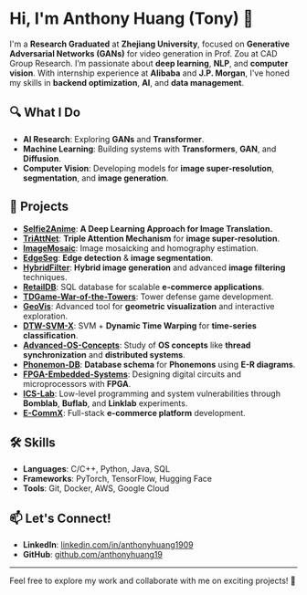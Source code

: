 # Hi, I'm Anthony Huang (Tony) 👋

I'm a **Research Graduated** at **Zhejiang University**, focused on **Generative Adversarial Networks (GANs)** for video generation in Prof. Zou at CAD Group Research. I’m passionate about **deep learning**, **NLP**, and **computer vision**. With internship experience at **Alibaba** and **J.P. Morgan**, I've honed my skills in **backend optimization**, **AI**, and **data management**.

## 🔍 What I Do
- **AI Research**: Exploring **GANs** and **Transformer**.  
- **Machine Learning**: Building systems with **Transformers**, **GAN**, and **Diffusion**.  
- **Computer Vision**: Developing models for **image super-resolution**, **segmentation**, and **image generation**.

## 🚀 Projects
- **[Selfie2Anime](https://github.com/anthonyhuang19/Selfie2Anime)**: **A Deep Learning Approach for Image Translation.**
- **[TriAttNet](https://github.com/anthonyhuang19/TriAttNet)**: **Triple Attention Mechanism** for **image super-resolution**.  
- **[ImageMosaic](https://github.com/anthonyhuang19/ImageMosaic)**: Image mosaicking and homography estimation.  
- **[EdgeSeg](https://github.com/anthonyhuang19/EdgeSeg-Edge-Detection-and-Image-Segmentation)**: **Edge detection** & **image segmentation**.
- **[HybridFilter](https://github.com/anthonyhuang19/HybridFilter)**: **Hybrid image generation** and advanced **image filtering** techniques.  
- **[RetailDB](https://github.com/anthonyhuang19/RetailDB)**: SQL database for scalable **e-commerce applications**.  
- **[TDGame-War-of-the-Towers](https://github.com/anthonyhuang19/TDGame-War-of-the-Towers)**: Tower defense game development.  
- **[GeoVis](https://github.com/anthonyhuang19/GeoVis-Advanced-Geometric-Visualization-and-Drawing-Tool)**: Advanced tool for **geometric visualization** and interactive exploration.  
- **[DTW-SVM-X](https://github.com/anthonyhuang19/DTW-SVM-X)**: SVM + **Dynamic Time Warping** for **time-series classification**.  
- **[Advanced-OS-Concepts](https://github.com/anthonyhuang19/Advanced-OS-Concepts)**: Study of **OS concepts** like **thread synchronization** and **distributed systems**.  
- **[Phonemon-DB](https://github.com/anthonyhuang19/Phonemon-DB)**: **Database schema** for **Phonemons** using **E-R diagrams**.  
- **[FPGA-Embedded-Systems](https://github.com/anthonyhuang19/FPGA-Embedded-Systems)**: Designing digital circuits and microprocessors with **FPGA**.  
- **[ICS-Lab](https://github.com/anthonyhuang19/ICS-Lab)**: Low-level programming and system vulnerabilities through **Bomblab**, **Buflab**, and **Linklab** experiments.  
- **[E-CommX](https://github.com/anthonyhuang19/E-CommX)**: Full-stack **e-commerce platform** development.  

## 🛠 Skills
- **Languages**: C/C++, Python, Java, SQL  
- **Frameworks**: PyTorch, TensorFlow, Hugging Face  
- **Tools**: Git, Docker, AWS, Google Cloud  

## 📫 Let's Connect!
- **LinkedIn**: [linkedin.com/in/anthonyhuang1909](https://linkedin.com/in/anthonyhuang1909)  
- **GitHub**: [github.com/anthonyhuang19](https://github.com/anthonyhuang19)

---

Feel free to explore my work and collaborate with me on exciting projects! 🚀
